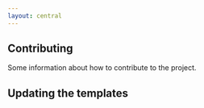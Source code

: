 ```yaml
---
layout: central
---
```


## Contributing

Some information about how to contribute to the project.


## Updating the templates
